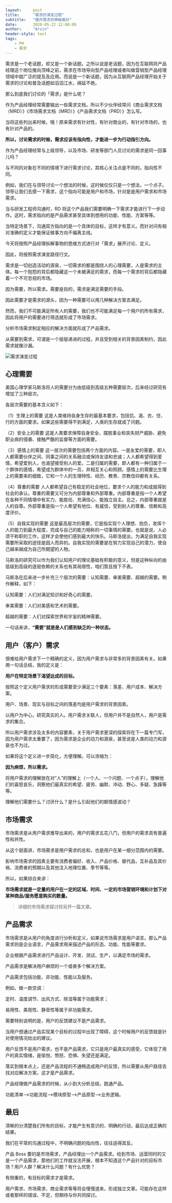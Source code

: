 ```yaml
---
layout:     post
title:      "需求的演变过程"
subtitle:   "揭开需求的神秘面纱"
date:       2020-05-22 12:00:00
author:     "Arvin"
header-style: text
tags:
    - PM
    - 需求
---
```



需求是一个老话题，却又是一个新话题。之所以说是老话题，因为在互联网将产品经理这个岗位推向顶峰之前，需求在市场导向型产品经理或者叫做营销型产品经理领域中就广泛的提及及应用。而说是一个新话题，因为从互联网产品经理开始关于需求的讨论和普及话题如滔滔江水，绵延不绝。

那么到底我们讨论的「需求」是什么呢？

作为产品经理经常需要输出一些需求文档，所以不少伙伴经常问《商业需求文档（MRD）》《市场需求文档（MRD）》《产品需求文档（PRD）》怎么写。

当将这些列出来时候，哦！原来需求有针对性，有针对商业的，有针对市场的，也有针对产品的。

**所以，讨论需求的时候，需求应该有指向性，才能进一步为行动指引方向。**

作为产品经理经常与上级领导，以及市场、研发等部门人员讨论的需求是同一回事儿吗？

与不同的对象在不同的情境下进行需求讨论，其核心关注点是不同的，指向性不同。

例如，我们在与领导讨论一个想法的时候，这时候仅仅只是一个想法，一个点子。领导让我们去摸一下需求，这个指向可能是用户和市场，针对是是用户需求和市场需求。

当与研发工程师沟通时，RD 将这个产品我们需要明确一下需求才能进行下一步动作。这时，需求指向的是产品需求甚至具体到想用的功能、性能、方案等等。

当特定场景下，沟通双方指向的是一个具体的目标，这样才有意义。而针对问有相对准确的定义才能保证做事方向不偏离主线。

今天将按照产品经理拆解事物的思维方式进行对「需求」展开讨论、定义。

因此，将按照需求演变路径行文。

需求是一切创造活动的源泉，一切需求的都是围绕人的心理需要，人是需求的主体。每一个抱怨的背后都隐藏这一个未被满足的需求，而每一个需求的背后都隐藏着一个不可忽视的市场。

因为需要，所以需求。需要是目的，需求是满足需要的手段。

因此需要才是需求的源头，因为一种需要可以用几种解决方案去满足。

然而，我们不可能满足所有人的需要，我们也不可能满足每一个用户的所有需求，因此将用户的需要进行筛选就形成了市场需求。

分析市场需求制定相应的解决方面就形成了产品需求。

从需要到需求，可谓是一个层层递进的过程，并且受到相关的背景因素制约，因此需求就像沙漏。

![需求演变过程](../图片/文章配图/需求演变过程.png)

## 心理需要

美国心理学家马斯洛将人的需要分为由低级到高级五种需要层次，后来经过研究有增加了三种层次。

各层次需要的基本含义如下：

（1）生理上的需要
这是人类维持自身生存的最基本要求，包括饥、渴、衣、住、行的方面的要求。如果这些需要得不到满足，人类的生存就成了问题。

（2）安全上的需要
这是人类要求保障自身安全、摆脱事业和丧失财产威胁、避免职业病的侵袭、接触严酷的监督等方面的需要。

（3）感情上的需要
这一层次的需要包括两个方面的内容。一是友爱的需要，即人人都需要伙伴之间、同事之间的关系融洽或保持友谊和忠诚；人人都希望得到爱情，希望爱别人，也渴望接受别人的爱。二是归属的需要，即人都有一种归属于一个群体的感情，希望成为群体中的一员，并相互关心和照顾。感情上的需要比生理上的需要来的细致，它和一个人的生理特性、经历、教育、宗教信仰都有关系。

（4）尊重的需要
人人都希望自己有稳定的社会地位，要求个人的能力和成就得到社会的承认。尊重的需要又可分为内部尊重和外部尊重。内部尊重是指一个人希望在各种不同情境中有实力、能胜任、充满信心、能独立自主。总之，内部尊重就是人的自尊。外部尊重是指一个人希望有地位、有威信，受到别人的尊重、信赖和高度评价。

（5）自我实现的需要
这是最高层次的需要，它是指实现个人理想、抱负，发挥个人的能力到最大程度，完成与自己的能力相称的一切事情的需要。也就是说，人必须干称职的工作，这样才会使他们感到最大的快乐。马斯洛提出，为满足自我实现需要所采取的途径是因人而异的。自我实现的需要是在努力实现自己的潜力，使自己越来越成为自己所期望的人物。

马斯洛的研究可以作为我们认知用户的理论基础有积极的意义，但是这种纵向的由低级到高级的逐层依赖的关系也有其局限性，咱们暂且按下不表。

马斯洛在后来进一步补充三个层次的需要：认知需要、审美需要、超越的需要。稍作解释，如下：

认知需要：人们对满足知识和好奇心的需要。

审美需要：人们对美感和艺术的需要。

超越的需要：人们对探索世界和宇宙的精神需要。

一句话来讲，**“需要”就是是人们感到缺乏的一种状态。**

## 用户（客户）需求

很难给用户需求下一个精确的定义，因为用户需求与非常多的背景因素有关。如果用一句话总结，我的定义是：

**用户在特定场景下渴望达成的目标。**

按照这个定义用户需求的形成需要至少满足三个要素：落差、用户成本、解决方案。

用户、场景、现实与目标之间的落差均是用户需求的背景因素。

以用户为中心，研究真实的人。用户需求关联人，但用户并不是自然人，用户是需求的集合。

所以用户需求涉及太多的内容要素，关于用户需求更深的探索将在下一篇专门写，因为用户需求太重要了，因为需求是企业的动力和源泉，甚至说是人类的动力和源泉也不为过。

如果将这个定义进一步简化，方便理解。可以浓缩为：

**因为麻烦，所以需求。**

将用户需求的理解放在对“人”的理解上（一个人、一个问题、一个点子），理解他们的喜怒哀乐，洞察他们最真实的希望、疲劳、幽默、冲动、野心、多疑、急躁等等。

理解他们需要什么？讨厌什么？是什么引起他们的额情感波动？

## 市场需求

市场需求是从用户需求推导出来的，用户的需求五花八门，但用户的需求具有普遍性和共性。

从这个层面讲，市场需求是用户需求的总和，也是用户在某一细分范围内的需要。

影响市场需求的因素主要有消费者偏好、收入、产品价格、替代品，互补品及其价格、消费者的预期以及其他注入地理位置、季节等等。

所以，如果综合来讲：

**市场需求就是一定量的用户在一定的区域、时间、一定的市场营销环境和计划下对某种商品/服务愿意购买的数量。**

>详细的市场需求探讨将另开一篇文章。

## 产品需求

市场需求是从用户的角度进行分析和定义，如果说市场需求是用户语言。那么产品需求则是企业语言，产品需求用来描述产品的形态、功能、性能等要求。

企业根据产品需求进行产品设计、开发、测试、生产，以满足市场的需求。

产品需求是解决用户麻烦的一个或者多个解决方案。

产品需求包括功能、非功能、性能以及服务。

例如，做一款空调：

定时、温度调节、出风方式、除湿等属于功能需求；

易用性、美观性、静音性等属于非功能需求。

需要特别说明的是，用户的反馈建议不是产品需求。

当用户想通过产品实现某个目标的过程中出现了障碍，这个时候用户的反馈就是针对使用情况给出的建议。

用户反馈不是用户需求，也不是产品需求，它只是用户最真实的感受，它体现了用户的真实情绪，是愉悦、愤怒、恐惧、失望还是满足。

落实到根本点上，还是产品流程的不通畅造成用户的反馈，所以需要从用户路径去找对应解决方案，这才是产品需求。

产品经理做产品需求的时候，从小到大分析总结，跑通产品。

功能清单-->功能流程-->模块原型-->产品原型-->业务逻辑。

## 最后

清晰的分清楚我们所有的目标，才能产生有意识的、明确的行动，最后达成正确的结果。

我们在平常的沟通过程中，不明确问题的指向性，往往适得其反。

产品 Boss 要的是市场需求，产品经理出一个产品需求。给到市场、运营同时的又是一个产品需求，那他们的工作就没法开展，根本不知道这个产品针对的目标市场？用户人群？解决什么问题？有什么优势？

有侧重的，有目标的需求才是需求。

用户需求、市场需求、商业需求等等将会慢慢道来，形成独立文章。可能存在这样或者那样的错误、不足，但期待与你共同探讨。